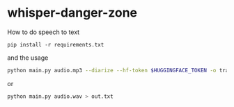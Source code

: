 # whisper-danger-zone
How to do speech to text

```
pip install -r requirements.txt
```

and the usage

```bash
python main.py audio.mp3 --diarize --hf-token $HUGGINGFACE_TOKEN -o transcript.txt
```

or

```bash
python main.py audio.wav > out.txt
```